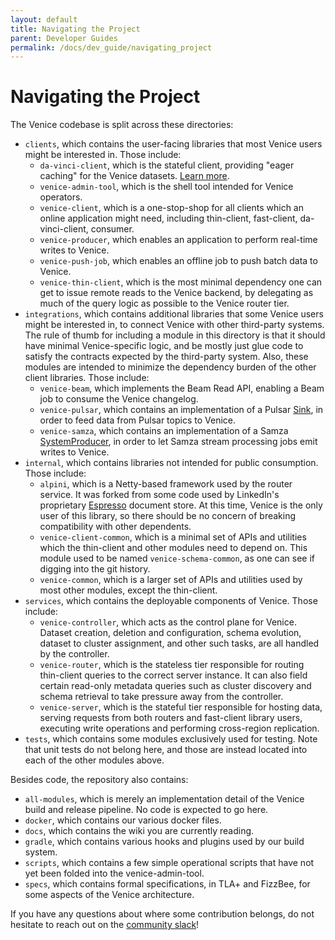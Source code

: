 ```yaml
---
layout: default
title: Navigating the Project
parent: Developer Guides
permalink: /docs/dev_guide/navigating_project
---
```

# Navigating the Project

The Venice codebase is split across these directories:

- `clients`, which contains the user-facing libraries that most Venice users might be interested in. Those include:
   - `da-vinci-client`, which is the stateful client, providing "eager caching" for the Venice datasets. [Learn more](../user_guide/read_api/da_vinci_client.md).
   - `venice-admin-tool`, which is the shell tool intended for Venice operators.
   - `venice-client`, which is a one-stop-shop for all clients which an online application might need, including 
      thin-client, fast-client, da-vinci-client, consumer.
   - `venice-producer`, which enables an application to perform real-time writes to Venice.
   - `venice-push-job`, which enables an offline job to push batch data to Venice.
   - `venice-thin-client`, which is the most minimal dependency one can get to issue remote reads to the Venice backend,
     by delegating as much of the query logic as possible to the Venice router tier. 
- `integrations`, which contains additional libraries that some Venice users might be interested in, to connect Venice
  with other third-party systems. The rule of thumb for including a module in this directory is that it should have
  minimal Venice-specific logic, and be mostly just glue code to satisfy the contracts expected by the third-party 
  system. Also, these modules are intended to minimize the dependency burden of the other client libraries. Those 
  include:
  - `venice-beam`, which implements the Beam Read API, enabling a Beam job to consume the Venice changelog.  
  - `venice-pulsar`, which contains an implementation of a Pulsar [Sink](https://pulsar.apache.org/docs/next/io-overview/#sink),
    in order to feed data from Pulsar topics to Venice.
  - `venice-samza`, which contains an implementation of a Samza [SystemProducer](https://samza.apache.org/learn/documentation/latest/api/javadocs/org/apache/samza/system/SystemProducer.html),
    in order to let Samza stream processing jobs emit writes to Venice.
- `internal`, which contains libraries not intended for public consumption. Those include:
   - `alpini`, which is a Netty-based framework used by the router service. It was forked from some code used by 
     LinkedIn's proprietary [Espresso](https://engineering.linkedin.com/espresso/introducing-espresso-linkedins-hot-new-distributed-document-store) 
     document store. At this time, Venice is the only user of this library, so there should be no concern of breaking
     compatibility with other dependents.
   - `venice-client-common`, which is a minimal set of APIs and utilities which the thin-client and other modules need 
     to depend on. This module used to be named `venice-schema-common`, as one can see if digging into the git history.
   - `venice-common`, which is a larger set of APIs and utilities used by most other modules, except the thin-client.
- `services`, which contains the deployable components of Venice. Those include:
  - `venice-controller`, which acts as the control plane for Venice. Dataset creation, deletion and configuration, 
    schema evolution, dataset to cluster assignment, and other such tasks, are all handled by the controller.
  - `venice-router`, which is the stateless tier responsible for routing thin-client queries to the correct server 
    instance. It can also field certain read-only metadata queries such as cluster discovery and schema retrieval to
    take pressure away from the controller.
  - `venice-server`, which is the stateful tier responsible for hosting data, serving requests from both routers and
    fast-client library users, executing write operations and performing cross-region replication.
- `tests`, which contains some modules exclusively used for testing. Note that unit tests do not belong here, and those 
  are instead located into each of the other modules above.

Besides code, the repository also contains:

- `all-modules`, which is merely an implementation detail of the Venice build and release pipeline. No code is expected
  to go here.
- `docker`, which contains our various docker files.
- `docs`, which contains the wiki you are currently reading.
- `gradle`, which contains various hooks and plugins used by our build system.
- `scripts`, which contains a few simple operational scripts that have not yet been folded into the venice-admin-tool.
- `specs`, which contains formal specifications, in TLA+ and FizzBee, for some aspects of the Venice architecture.

If you have any questions about where some contribution belongs, do not hesitate to reach out on the [community slack](http://slack.venicedb.org)!